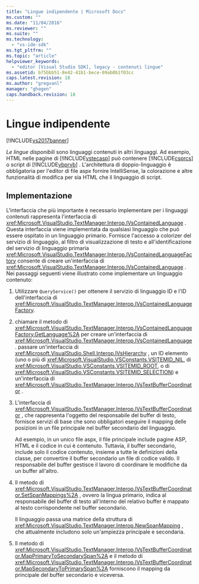 ```yaml
---
title: "Lingue indipendente | Microsoft Docs"
ms.custom: ""
ms.date: "11/04/2016"
ms.reviewer: ""
ms.suite: ""
ms.technology: 
  - "vs-ide-sdk"
ms.tgt_pltfrm: ""
ms.topic: "article"
helpviewer_keywords: 
  - "editor [Visual Studio SDK], legacy - contenuti lingue"
ms.assetid: b75bbb51-8e42-41b1-bece-09ab0b1f03cc
caps.latest.revision: 18
ms.author: "gregvanl"
manager: "ghogen"
caps.handback.revision: 18
---
```

# Lingue indipendente
[!INCLUDE[vs2017banner](../code-quality/includes/vs2017banner.md)]

*Le lingue disponibili* sono linguaggi contenuti in altri linguaggi.  Ad esempio, HTML nelle pagine di [!INCLUDE[vstecasp](../code-quality/includes/vstecasp_md.md)] può contenere [!INCLUDE[csprcs](../data-tools/includes/csprcs_md.md)] o script di [!INCLUDE[vbprvb](../code-quality/includes/vbprvb_md.md)] .  L'architettura di doppio\-linguaggio è obbligatoria per l'editor di file aspx fornire IntelliSense, la colorazione e altre funzionalità di modifica per sia HTML che il linguaggio di script.  
  
## Implementazione  
 L'interfaccia che più importante è necessario implementare per i linguaggi contenuti rappresenta l'interfaccia di <xref:Microsoft.VisualStudio.TextManager.Interop.IVsContainedLanguage> .  Questa interfaccia viene implementata da qualsiasi linguaggio che può essere ospitato in un linguaggio primario.  Fornisce l'accesso a colorizer del servizio di linguaggio, al filtro di visualizzazione di testo e all'identificazione del servizio di linguaggio primaria  <xref:Microsoft.VisualStudio.TextManager.Interop.IVsContainedLanguageFactory> consente di creare un'interfaccia di <xref:Microsoft.VisualStudio.TextManager.Interop.IVsContainedLanguage> .  Nei passaggi seguenti viene illustrato come implementare un linguaggio contenuto:  
  
1.  Utilizzare `QueryService()` per ottenere il servizio di linguaggio ID e l'ID dell'interfaccia di <xref:Microsoft.VisualStudio.TextManager.Interop.IVsContainedLanguageFactory>.  
  
2.  chiamare il metodo di <xref:Microsoft.VisualStudio.TextManager.Interop.IVsContainedLanguageFactory.GetLanguage%2A> per creare un'interfaccia di <xref:Microsoft.VisualStudio.TextManager.Interop.IVsContainedLanguage> .  passare un'interfaccia di <xref:Microsoft.VisualStudio.Shell.Interop.IVsHierarchy> , un ID elemento \(uno o più di <xref:Microsoft.VisualStudio.VSConstants.VSITEMID_NIL>, di <xref:Microsoft.VisualStudio.VSConstants.VSITEMID_ROOT>, o di <xref:Microsoft.VisualStudio.VSConstants.VSITEMID_SELECTION>\) e un'interfaccia di <xref:Microsoft.VisualStudio.TextManager.Interop.IVsTextBufferCoordinator> .  
  
3.  L'interfaccia di <xref:Microsoft.VisualStudio.TextManager.Interop.IVsTextBufferCoordinator> , che rappresenta l'oggetto del responsabile del buffer di testo, fornisce servizi di base che sono obbligatori eseguire il mapping delle posizioni in un file principale nel buffer secondario del linguaggio.  
  
     Ad esempio, in un unico file aspx, il file principale include pagine ASP, HTML e il codice in cui è contenuto.  Tuttavia, il buffer secondario, include solo il codice contenuto, insieme a tutte le definizioni della classe, per convertire il buffer secondario un file di codice valido.  Il responsabile del buffer gestisce il lavoro di coordinare le modifiche da un buffer all'altro.  
  
4.  Il metodo di <xref:Microsoft.VisualStudio.TextManager.Interop.IVsTextBufferCoordinator.SetSpanMappings%2A> , ovvero la lingua primario, indica al responsabile del buffer di testo all'interno del relativo buffer è mappato al testo corrispondente nel buffer secondario.  
  
     Il linguaggio passa una matrice della struttura di <xref:Microsoft.VisualStudio.TextManager.Interop.NewSpanMapping> , che attualmente includono solo un'ampiezza principale e secondaria.  
  
5.  Il metodo di <xref:Microsoft.VisualStudio.TextManager.Interop.IVsTextBufferCoordinator.MapPrimaryToSecondarySpan%2A> e il metodo di <xref:Microsoft.VisualStudio.TextManager.Interop.IVsTextBufferCoordinator.MapSecondaryToPrimarySpan%2A> forniscono il mapping da principale del buffer secondario e viceversa.